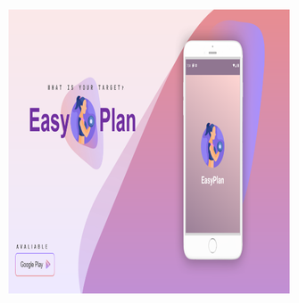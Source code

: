 # <Img src="https://github.com/DorAzaria/EasyPlan/blob/master/app/src/main/res/drawable/first_screen.png" witdh="1000" height="510" align="center" />

